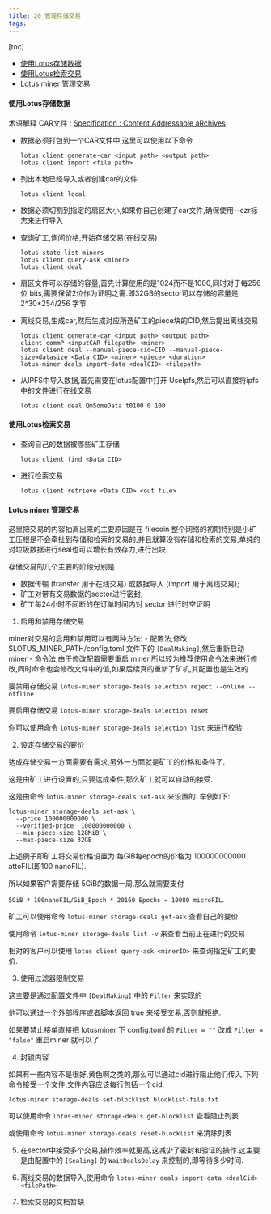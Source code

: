 ```yaml
---
title: 20_管理存储交易
tags: 
---
```


[toc]

* [使用Lotus存储数据](#%E4%BD%BF%E7%94%A8lotus%E5%AD%98%E5%82%A8%E6%95%B0%E6%8D%AE)
* [使用Lotus检索交易](#%E4%BD%BF%E7%94%A8lotus%E6%A3%80%E7%B4%A2%E4%BA%A4%E6%98%93)
* [Lotus miner 管理交易](#lotus-miner-%E7%AE%A1%E7%90%86%E4%BA%A4%E6%98%93)

#### 使用Lotus存储数据

术语解释 CAR文件 : [Specification : Content Addressable aRchives](https://github.com/ipld/specs/blob/master/block-layer/content-addressable-archives.md)

- 数据必须打包到一个CAR文件中,这里可以使用以下命令
	
	`lotus client generate-car <input path> <output path>` </br>
	`lotus client import <file path>`
	
- 列出本地已经导入或者创建car的文件
	
	`lotus client local`
	
- 数据必须切割到指定的扇区大小,如果你自己创建了car文件,确保使用--czr标志来进行导入	
- 查询矿工,询问价格,开始存储交易(在线交易)
	
	`lotus state list-miners` </br>
	`lotus client query-ask <miner>` </br>
	`lotus client deal` 
	
- 扇区文件可以存储的容量,首先计算使用的是1024而不是1000,同时对于每256位 bits,需要保留2位作为证明之需.即32GB的sector可以存储的容量是 2^30\*254\/256 字节
- 离线交易,生成car,然后生成对应所选矿工的piece块的CID,然后提出离线交易
	
	`lotus client generate-car <input path>	<output path>` </br>
	`client commP <inputCAR filepath> <miner>` </br>
	`lotus client deal --manual-piece-cid=CID --manual-piece-size=datasize <Data CID> <miner> <piece> <duration>` </br>
	`lotus-miner deals import-data <dealCID> <filepath>`
	
- 从IPFS中导入数据,首先需要在lotus配置中打开 UseIpfs,然后可以直接将ipfs中的文件进行在线交易
	
	`lotus client deal QmSomeData t0100 0 100`
	
#### 使用Lotus检索交易

- 查询自己的数据被哪些矿工存储
	
	`lotus client find <Data CID>`
	
- 进行检索交易
	
	`lotus client retrieve <Data CID> <out file>`
	

#### Lotus miner 管理交易

这里把交易的内容抽离出来的主要原因是在 filecoin 整个网络的初期特别是小矿工压根是不会牵扯到存储和检索的交易的,并且就算没有存储和检索的交易,单纯的对垃圾数据进行seal也可以增长有效存力,进行出块.

存储交易的几个主要的阶段分别是 
- 数据传输 (transfer 用于在线交易) 或数据导入 (import 用于离线交易); 
- 矿工对带有交易数据的sector进行密封; 
- 矿工每24小时不间断的在订单时间内对 sector 进行时空证明

1. 启用和禁用存储交易

miner对交易的启用和禁用可以有两种方法:
	- 配置法,修改 $LOTUS_MINER_PATH/config.toml 文件下的 `[DealMaking]`,然后重新启动 miner
	- 命令法,由于修改配置需要重启 miner,所以较为推荐使用命令法来进行修改,同时命令也会修改文件中的值,如果后续真的重新了矿机,其配置也是生效的

要禁用存储交易 `lotus-miner storage-deals selection reject --online --offline`

要启用存储交易 `lotus-miner storage-deals selection reset`

你可以使用命令 `lotus-miner storage-deals selection list` 来进行校验

2. 设定存储交易的要价

达成存储交易一方面需要有需求,另外一方面就是矿工的价格和条件了.

这是由矿工进行设置的,只要达成条件,那么矿工就可以自动的接受.

这是由命令 `lotus-miner storage-deals set-ask` 来设置的. 举例如下:

``` shell
lotus-miner storage-deals set-ask \
  --price 100000000000 \
  --verified-price  100000000000 \
  --min-piece-size 128MiB \
  --max-piece-size 32GB
```

上述例子即矿工将交易价格设置为 每GiB每epoch的价格为 100000000000 attoFIL(即100 nanoFIL).

所以如果客户需要存储 5GiB的数据一周,那么就需要支付 

`5GiB * 100nanoFIL/GiB_Epoch * 20160 Epochs = 10080 microFIL`.

矿工可以使用命令 `lotus-miner storage-deals get-ask` 查看自己的要价

使用命令 `lotus-miner storage-deals list -v` 来查看当前正在进行的交易 

相对的客户可以使用 `lotus client query-ask <minerID>` 来查询指定矿工的要价.

3. 使用过滤器限制交易

这主要是通过配置文件中 `[DealMaking]` 中的 `Filter` 来实现的

他可以通过一个外部程序或者脚本返回 true 来接受交易,否则就拒绝.

如果要禁止接单直接把 lotusminer 下 config.toml 的  `Filter = ""` 改成  `Filter = "false"` 重启miner 就可以了

4. 封锁内容

如果有一些内容不是很好,黄色啊之类的,那么可以通过cid进行阻止他们传入.下列命令接受一个文件,文件内容应该每行包括一个cid.

`lotus-miner storage-deals set-blocklist blocklist-file.txt`

可以使用命令 `lotus-miner storage-deals get-blocklist` 查看阻止列表 

或使用命令 `lotus-miner storage-deals reset-blocklist` 来清除列表

5. 在sector中接受多个交易,操作效率就更高,这减少了密封和验证的操作.这主要是由配置中的 `[Sealing]` 的 `WaitDealsDelay` 来控制的,即等待多少时间.

6. 离线交易的数据导入,使用命令 `lotus-miner deals import-data <dealCid> <filePath>`

7. 检索交易的文档暂缺